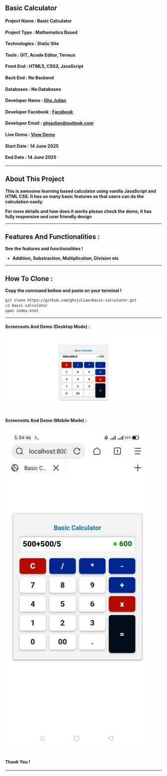 ## Basic Calculator 

#### Project Name :  Basic Calculator

#### Project Type : Mathematics Based 

#### Technologies : Static Site

#### Tools : GIT, Acode Editor, Termux

#### Front End : HTML5, CSS3, JavaScript

#### Back End : No Backend 

#### Databases : No Databases

#### Developer Name : <a href="https://ghsresume.netlify.app" target="_blank">Ghs Julian</a>

#### Developer Facebook : <a href="https://web.facebook.com/ghs.julian.85" target="_blank">Facebook</a>

#### Developer Email : <a href="email:ghsjulian@outlook.com" target="_blank"> ghsjulian@outlook.com </a>

#### Live Demo : <a href="https://ghsjulian.github.io/basic-calculator" target="_blank">View Demo </a>

#### Start Date : 14 June 2025

#### End Date : 14 June 2025

---

## About This Project 


**This is awesome learning based calculator using vanilla JavaScript and HTML CSS. It has so many basic features so that users can do the calculation easily.**


**For more details and how does it works please check the demo, it has fully responsive and user friendly design**



---

## Features And Functionalities :

**See the features and functionalities !**

-   **Addition, Substraction, Multiplication, Division etc**

---

## How To Clone :

**Copy the command bellow and paste on your terminal !**

```bash
git clone https://github.com/ghsjulian/basic-calculator.git
cd basic-calculator
open index.html
```


---

#### Screensots And Demo (Desktop Mode) :

<img src="/ss/desk.jpg" width="" height=""/><br/><br/>


#### Screensots And Demo (Mobile Mode) :

<img src="/ss/mobile.jpg" width="" height=""/><br/><br/>


#### Thank You !

---
